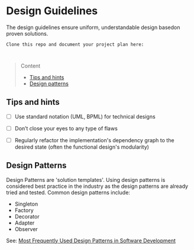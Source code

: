 # Design Guidelines

The design guidelines ensure uniform, understandable design basedon proven solutions.

```
Clone this repo and document your project plan here:



```
> Content
> - [Tips and hints](#tips-and-hints)
> - [Design patterns](#design-patterns)


## Tips and hints


- [ ] Use standard notation (UML, BPML) for technical designs


- [ ] Don’t close your eyes to any type of flaws


- [ ] Regularly refactor the implementation's dependency graph to the desired state (often the functional design's modularity)




## Design Patterns

Design Patterns are 'solution templates'. Using design patterns is considered  best practice in the industry as the design patterns are already tried and tested.
Common design patterns include:

- Singleton
- Factory
- Decorator
- Adapter
- Observer

See: [Most Frequently Used Design Patterns in Software Development]()



